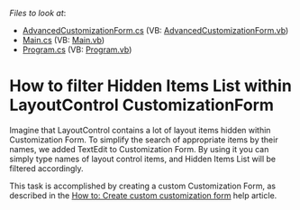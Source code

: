 <!-- default file list -->
*Files to look at*:

* [AdvancedCustomizationForm.cs](./CS/WindowsApplication3/AdvancedCustomizationForm.cs) (VB: [AdvancedCustomizationForm.vb](./VB/WindowsApplication3/AdvancedCustomizationForm.vb))
* [Main.cs](./CS/WindowsApplication3/Main.cs) (VB: [Main.vb](./VB/WindowsApplication3/Main.vb))
* [Program.cs](./CS/WindowsApplication3/Program.cs) (VB: [Program.vb](./VB/WindowsApplication3/Program.vb))
<!-- default file list end -->
# How to filter Hidden Items List within LayoutControl CustomizationForm


<p>Imagine that LayoutControl contains a lot of layout items hidden within Customization Form. To simplify the search of appropriate items by their names, we added TextEdit to Customization Form. By using it you can simply type names of layout control items, and Hidden Items List will be filtered accordingly. </p><p>This task is accomplished by creating a custom Customization Form, as described in the  <a href="http://documentation.devexpress.com/#WindowsForms/CustomDocument2198"><u>How to: Create custom customization form</u></a> help article. </p>

<br/>


